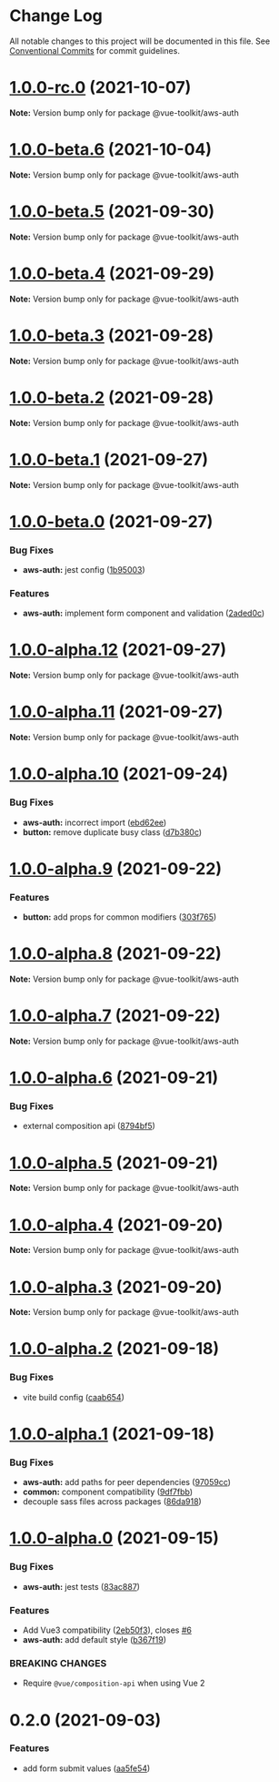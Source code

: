 # Change Log

All notable changes to this project will be documented in this file.
See [Conventional Commits](https://conventionalcommits.org) for commit guidelines.

# [1.0.0-rc.0](https://github.com/thesmythgroup/vue-toolkit/compare/v1.0.0-beta.6...v1.0.0-rc.0) (2021-10-07)

**Note:** Version bump only for package @vue-toolkit/aws-auth






# [1.0.0-beta.6](https://github.com/thesmythgroup/vue-toolkit/compare/v1.0.0-beta.5...v1.0.0-beta.6) (2021-10-04)

**Note:** Version bump only for package @vue-toolkit/aws-auth





# [1.0.0-beta.5](https://github.com/thesmythgroup/vue-toolkit/compare/v1.0.0-beta.4...v1.0.0-beta.5) (2021-09-30)

**Note:** Version bump only for package @vue-toolkit/aws-auth





# [1.0.0-beta.4](https://github.com/thesmythgroup/vue-toolkit/compare/v1.0.0-beta.3...v1.0.0-beta.4) (2021-09-29)

**Note:** Version bump only for package @vue-toolkit/aws-auth





# [1.0.0-beta.3](https://github.com/thesmythgroup/vue-toolkit/compare/v1.0.0-beta.2...v1.0.0-beta.3) (2021-09-28)

**Note:** Version bump only for package @vue-toolkit/aws-auth





# [1.0.0-beta.2](https://github.com/thesmythgroup/vue-toolkit/compare/v1.0.0-beta.1...v1.0.0-beta.2) (2021-09-28)

**Note:** Version bump only for package @vue-toolkit/aws-auth





# [1.0.0-beta.1](https://github.com/thesmythgroup/vue-toolkit/compare/v1.0.0-beta.0...v1.0.0-beta.1) (2021-09-27)

**Note:** Version bump only for package @vue-toolkit/aws-auth





# [1.0.0-beta.0](https://github.com/thesmythgroup/vue-toolkit/compare/v1.0.0-alpha.12...v1.0.0-beta.0) (2021-09-27)


### Bug Fixes

* **aws-auth:** jest config ([1b95003](https://github.com/thesmythgroup/vue-toolkit/commit/1b95003139d3940000855ba637e06ebeac3f65ef))


### Features

* **aws-auth:** implement form component and validation ([2aded0c](https://github.com/thesmythgroup/vue-toolkit/commit/2aded0cbe826d8b136e8626a9b860fbf5383afad))





# [1.0.0-alpha.12](https://github.com/thesmythgroup/vue-toolkit/compare/v1.0.0-alpha.11...v1.0.0-alpha.12) (2021-09-27)

**Note:** Version bump only for package @vue-toolkit/aws-auth





# [1.0.0-alpha.11](https://github.com/thesmythgroup/vue-toolkit/compare/v1.0.0-alpha.10...v1.0.0-alpha.11) (2021-09-27)

**Note:** Version bump only for package @vue-toolkit/aws-auth





# [1.0.0-alpha.10](https://github.com/thesmythgroup/vue-toolkit/compare/v1.0.0-alpha.9...v1.0.0-alpha.10) (2021-09-24)


### Bug Fixes

* **aws-auth:** incorrect import ([ebd62ee](https://github.com/thesmythgroup/vue-toolkit/commit/ebd62ee5b446545e35c072b372f4a7f384962ecc))
* **button:** remove duplicate busy class ([d7b380c](https://github.com/thesmythgroup/vue-toolkit/commit/d7b380c326c38376bc75578a132db5624a525cef))





# [1.0.0-alpha.9](https://github.com/thesmythgroup/vue-toolkit/compare/v1.0.0-alpha.8...v1.0.0-alpha.9) (2021-09-22)


### Features

* **button:** add props for common modifiers ([303f765](https://github.com/thesmythgroup/vue-toolkit/commit/303f7656bd852998e04ebb6b7061a5673b600a78))





# [1.0.0-alpha.8](https://github.com/thesmythgroup/vue-toolkit/compare/v1.0.0-alpha.7...v1.0.0-alpha.8) (2021-09-22)

**Note:** Version bump only for package @vue-toolkit/aws-auth





# [1.0.0-alpha.7](https://github.com/thesmythgroup/vue-toolkit/compare/v1.0.0-alpha.6...v1.0.0-alpha.7) (2021-09-22)

**Note:** Version bump only for package @vue-toolkit/aws-auth





# [1.0.0-alpha.6](https://github.com/thesmythgroup/vue-toolkit/compare/v1.0.0-alpha.5...v1.0.0-alpha.6) (2021-09-21)


### Bug Fixes

* external composition api ([8794bf5](https://github.com/thesmythgroup/vue-toolkit/commit/8794bf52a362073047990e448793f3773f86efa5))





# [1.0.0-alpha.5](https://github.com/thesmythgroup/vue-toolkit/compare/v1.0.0-alpha.4...v1.0.0-alpha.5) (2021-09-21)

**Note:** Version bump only for package @vue-toolkit/aws-auth





# [1.0.0-alpha.4](https://github.com/thesmythgroup/vue-toolkit/compare/v1.0.0-alpha.3...v1.0.0-alpha.4) (2021-09-20)

**Note:** Version bump only for package @vue-toolkit/aws-auth





# [1.0.0-alpha.3](https://github.com/thesmythgroup/vue-toolkit/compare/v1.0.0-alpha.2...v1.0.0-alpha.3) (2021-09-20)

**Note:** Version bump only for package @vue-toolkit/aws-auth






# [1.0.0-alpha.2](https://github.com/thesmythgroup/vue-toolkit/compare/v1.0.0-alpha.1...v1.0.0-alpha.2) (2021-09-18)


### Bug Fixes

* vite build config ([caab654](https://github.com/thesmythgroup/vue-toolkit/commit/caab65475b0df6f590db4a2bd07ef50ecc509c4a))





# [1.0.0-alpha.1](https://github.com/thesmythgroup/vue-toolkit/compare/v1.0.0-alpha.0...v1.0.0-alpha.1) (2021-09-18)


### Bug Fixes

* **aws-auth:** add paths for peer dependencies ([97059cc](https://github.com/thesmythgroup/vue-toolkit/commit/97059cc06d71fd22c13a4da7af680538aea9b223))
* **common:** component compatibility ([9df7fbb](https://github.com/thesmythgroup/vue-toolkit/commit/9df7fbb859af4420450d7213358123afb41c6f97))
* decouple sass files across packages ([86da918](https://github.com/thesmythgroup/vue-toolkit/commit/86da918fdaf26698847618beb7a0e91858c87a53))





# [1.0.0-alpha.0](https://github.com/thesmythgroup/vue-toolkit/compare/v0.2.0...v1.0.0-alpha.0) (2021-09-15)


### Bug Fixes

* **aws-auth:** jest tests ([83ac887](https://github.com/thesmythgroup/vue-toolkit/commit/83ac887b5fd456d7ada49788c2872f4f64b60de7))


### Features

* Add Vue3 compatibility ([2eb50f3](https://github.com/thesmythgroup/vue-toolkit/commit/2eb50f3a3b11fdd403f9721d646ca224a88d989a)), closes [#6](https://github.com/thesmythgroup/vue-toolkit/issues/6)
* **aws-auth:** add default style ([b367f19](https://github.com/thesmythgroup/vue-toolkit/commit/b367f19430b13170ca742fae23bb927ffd1eb32f))


### BREAKING CHANGES

* Require `@vue/composition-api` when using Vue 2





# 0.2.0 (2021-09-03)


### Features

* add form submit values ([aa5fe54](https://github.com/thesmythgroup/vue-toolkit/commit/aa5fe5477c76b92f2aea28336181378689f1dab9))
